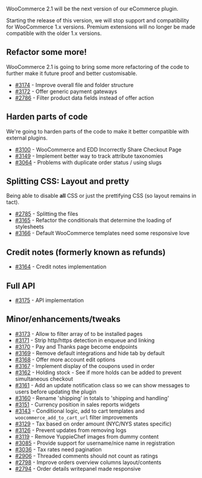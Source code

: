 WooCommerce 2.1 will be the next version of our eCommerce plugin.

Starting the release of this version, we will stop support and compatibility for WooCommerce 1.x versions. Premium extensions will no longer be made compatible with the older 1.x versions.

## Refactor some more!
WooCommerce 2.1 is going to bring some more refactoring of the code to further make it future proof and better customisable.
* [#3174](https://github.com/woothemes/woocommerce/issues/3174) - Improve overall file and folder structure
* [#3172](https://github.com/woothemes/woocommerce/issues/3172) - Offer generic payment gateways
* [#2786](https://github.com/woothemes/woocommerce/issues/2786) - Filter product data fields instead of offer action

## Harden parts of code
We're going to harden parts of the code to make it better compatible with external plugins.
* [#3100](https://github.com/woothemes/woocommerce/issues/3100) - WooCommerce and EDD Incorrectly Share Checkout Page
* [#3149](https://github.com/woothemes/woocommerce/issues/3149) - Implement better way to track attribute taxonomies
* [#3064](https://github.com/woothemes/woocommerce/issues/3064) - Problems with duplicate order status / using slugs

## Splitting CSS: Layout and pretty
Being able to disable **all** CSS or just the prettifying CSS (so layout remains in tact).
* [#2785](https://github.com/woothemes/woocommerce/issues/2785) - Splitting the files
* [#3165](https://github.com/woothemes/woocommerce/issues/3165) - Refactor the conditionals that determine the loading of stylesheets
* [#3166](https://github.com/woothemes/woocommerce/issues/3166) - Default WooCommerce templates need some responsive love

## Credit notes (formerly known as refunds)
* [#3164](https://github.com/woothemes/woocommerce/issues/3164) - Credit notes implementation

## Full API
* [#3175](https://github.com/woothemes/woocommerce/issues/3175) - API implementation

## Minor/enhancements/tweaks
* [#3173](https://github.com/woothemes/woocommerce/issues/3173) - Allow to filter array of to be installed pages
* [#3171](https://github.com/woothemes/woocommerce/issues/3171) - Strip http/https detection in enqueue and linking
* [#3170](https://github.com/woothemes/woocommerce/issues/3170) - Pay and Thanks page become endpoints
* [#3169](https://github.com/woothemes/woocommerce/issues/3169) - Remove default integrations and hide tab by default
* [#3168](https://github.com/woothemes/woocommerce/issues/3168) - Offer more account edit options
* [#3167](https://github.com/woothemes/woocommerce/issues/3167) - Implement display of the coupons used in order
* [#3162](https://github.com/woothemes/woocommerce/issues/3162) - Holding stock - See if more holds can be added to prevent simultaneous checkout
* [#3161](https://github.com/woothemes/woocommerce/issues/3161) - Add an update notification class so we can show messages to users before updating the plugin
* [#3160](https://github.com/woothemes/woocommerce/issues/3160) - Rename 'shipping' in totals to 'shipping and handling'
* [#3151](https://github.com/woothemes/woocommerce/issues/3151) - Currency position in sales reports widgets
* [#3143](https://github.com/woothemes/woocommerce/issues/3143) - Conditional logic, add to cart templates and `woocommerce_add_to_cart_url` filter improvements
* [#3129](https://github.com/woothemes/woocommerce/issues/3129) - Tax based on order amount (NYC/NYS states specific)
* [#3126](https://github.com/woothemes/woocommerce/issues/3126) - Prevent updates from removing logs
* [#3119](https://github.com/woothemes/woocommerce/issues/3119) - Remove YuppieChef images from dummy content
* [#3085](https://github.com/woothemes/woocommerce/issues/3085) - Provide support for username/nice name in registration
* [#3036](https://github.com/woothemes/woocommerce/issues/3036) - Tax rates need pagination
* [#2906](https://github.com/woothemes/woocommerce/issues/2906) - Threaded comments should not count as ratings
* [#2798](https://github.com/woothemes/woocommerce/issues/2798) - Improve orders overview columns layout/contents
* [#2794](https://github.com/woothemes/woocommerce/issues/2794) - Order details writepanel made responsive